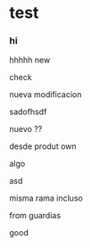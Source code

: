 # test


### hi

hhhhh
new


check


nueva modificacion


 sadofhsdf


nuevo ??


desde produt own



algo


asd

misma rama incluso

from guardias

good


